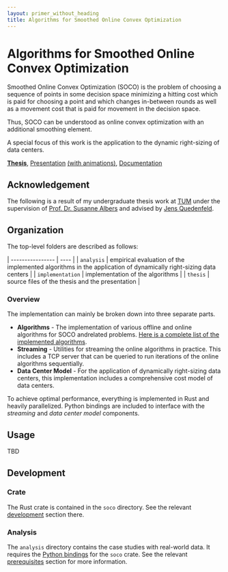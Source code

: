 ```yaml
---
layout: primer_without_heading
title: Algorithms for Smoothed Online Convex Optimization
---
```


# Algorithms for Smoothed Online Convex Optimization

Smoothed Online Convex Optimization (SOCO) is the problem of choosing a sequence of points in some decision space minimizing a hitting cost which is paid for choosing a point and which changes in-between rounds as well as a movement cost that is paid for movement in the decision space.

Thus, SOCO can be understood as online convex optimization with an additional smoothing element.

A special focus of this work is the application to the dynamic right-sizing of data centers.

[**Thesis**](https://jonhue.github.io/soco/main.pdf), [Presentation](https://jonhue.github.io/soco/handout.pdf) [(with animations)](https://jonhue.github.io/soco/slides.pdf), [Documentation](https://jonhue.github.io/soco/doc/soco)

## Acknowledgement

The following is a result of my undergraduate thesis work at [TUM](https://www.tum.de/en/) under the supervision of [Prof. Dr. Susanne Albers](https://www.professoren.tum.de/en/albers-susanne) and advised by [Jens Quedenfeld](http://www14.in.tum.de/personen/quedenfeld/index.html.en).

## Organization

The top-level folders are described as follows:

| ---------------- | ---- |
| `analysis`       | empirical evaluation of the implemented algorithms in the application of dynamically right-sizing data centers |
| `implementation` | implementation of the algorithms |
| `thesis`         | source files of the thesis and the presentation |

### Overview

The implementation can mainly be broken down into three separate parts.

* **Algorithms** - The implementation of various offline and online algorithms for SOCO andrelated problems. [Here is a complete list of the implemented algorithms](https://jonhue.github.io/soco/algorithms).
* **Streaming** - Utilities for streaming the online algorithms in practice. This includes a TCP server that can be queried to run iterations of the online algorithms sequentially.
* **Data Center Model** - For the application of dynamically right-sizing data centers, this implementation includes a comprehensive cost model of data centers.

To achieve optimal performance, everything is implemented in Rust and heavily parallelized. Python bindings are included to interface with the _streaming_ and _data center model_ components.

## Usage

TBD

## Development

### Crate

The Rust crate is contained in the `soco` directory. See the relevant [development](soco#development) section there.

### Analysis

The `analysis` directory contains the case studies with real-world data. It requires the [Python bindings](soco#python-bindings) for the `soco` crate.
See the relevant [prerequisites](analysis#prerequisites) section for more information.
